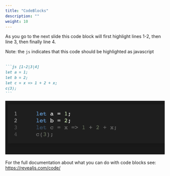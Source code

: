 ```yaml
---
title: "CodeBlocks"
description: ""
weight: 10
---
```


As you go to the next slide this code block will first highlight lines 1-2, then line 3, then finally line 4.

Note: the `js` indicates that this code should be highlighted as javascript
````md

```js [1-2|3|4]
let a = 1;
let b = 2;
let c = x => 1 + 2 + x;
c(3);
```
````

![CodeBlock](../images/codeblock.png)

For the full documentation about what you can do with code blocks see: https://revealjs.com/code/
